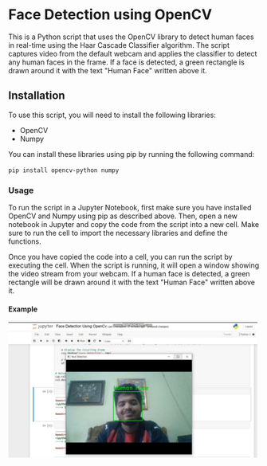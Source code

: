 <html>
  <head>

  </head>
  <body>
    <h1>Face Detection using OpenCV </h1>
    <p>This is a Python script that uses the OpenCV library to detect human faces in real-time using the Haar Cascade Classifier algorithm. The script captures video from the default webcam and applies the classifier to detect any human faces in the frame. If a face is detected, a green rectangle is drawn around it with the text "Human Face" written above it.</p>
    <h2>Installation</h2>
    <p>To use this script, you will need to install the following libraries:</p>
    <ul>
      <li>OpenCV</li>
      <li>Numpy</li>
    </ul>
    <p>You can install these libraries using pip by running the following command:</p>
    <code>pip install opencv-python numpy</code>
    
   <h3>Usage</h3>
    <p>To run the script in a Jupyter Notebook, first make sure you have installed OpenCV and Numpy using pip as described above. Then, open a new notebook in Jupyter and copy the code from the script into a new cell. Make sure to run the cell to import the necessary libraries and define the functions.</p>
    <p>Once you have copied the code into a cell, you can run the script by executing the cell. When the script is running, it will open a window showing the video stream from your webcam. If a human face is detected, a green rectangle will be drawn around it with the text "Human Face" written above it.</p>
    
    

 
  <h4>Example</h4>
    <img src="https://github.com/joyontadasjoy/Face-Detection-OpenCV/blob/main/Face_Detection/test_example.jpg" alt="face detection example" width="500">
    
  </body>
</html>
